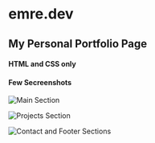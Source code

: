 # emre.dev

## My Personal Portfolio Page

#### HTML and CSS only

#### Few Secreenshots


![Main Section](https://user-images.githubusercontent.com/66169656/152658329-cd52446d-b22d-492f-ab19-f6a42969ee89.png)


![Projects Section](https://user-images.githubusercontent.com/66169656/152639090-9bd326f8-3f75-4036-ab0c-ffd66c17b58d.png)

![Contact and Footer Sections](https://user-images.githubusercontent.com/66169656/152639092-f5c91d59-b737-47cb-a14f-d335f05f5b26.png)
